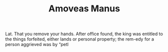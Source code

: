 ---
title: Amoveas Manus
letter: A
permalink: "/definitions/bld-amoveas-manus.html"
body: Lat. That you remove your hands. After office found, the king was entitled to
  the things forfeited, either lands or personal property; the rem-edy for a person
  aggrieved was by “petl
published_at: '2018-07-07'
source: Black's Law Dictionary 2nd Ed (1910)
layout: post
---